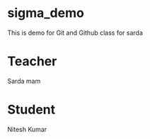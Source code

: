 # sigma_demo
This is demo for Git and Github class for sarda


# Teacher
Sarda mam

# Student
Nitesh Kumar